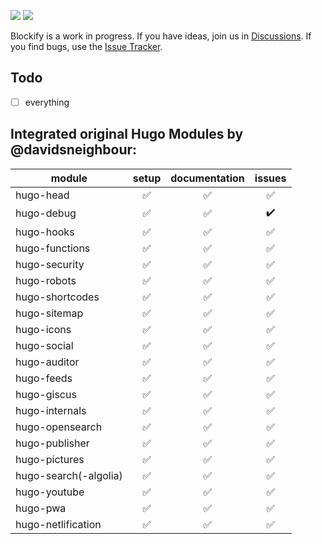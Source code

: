 ![](https://img.shields.io/codacy/grade/ba388dd2c5de4f698bc0e4fd903b8a56?color=%23ff5500&logo=codacy&logoColor=%23ff5500&style=for-the-badge) [![](https://img.shields.io/github/issues/davidsneighbour/hugo-blockify?color=%23559900&logo=github&style=for-the-badge)](https://github.com/davidsneighbour/hugo-blockify/issues)

Blockify is a work in progress. If you have ideas, join us in [Discussions](https://github.com/davidsneighbour/hugo-blockify). If you find bugs, use the [Issue Tracker](https://github.com/davidsneighbour/hugo-blockify/issues).

## Todo

- [ ] everything

## Integrated original Hugo Modules by @davidsneighbour:

| module | setup | documentation | issues |
| --- | :---: | :---: | :---: |
| hugo-head | :white_check_mark: | :white_check_mark: | :white_check_mark: | 
| hugo-debug | :white_check_mark: | :white_check_mark: | :heavy_check_mark: |
| hugo-hooks | :white_check_mark: | :white_check_mark: | :white_check_mark: | 
| hugo-functions | :white_check_mark: | :white_check_mark: | :white_check_mark: | 
| hugo-security | :white_check_mark: | :white_check_mark: | :white_check_mark: | 
| hugo-robots | :white_check_mark: | :white_check_mark: | :white_check_mark: | 
| hugo-shortcodes | :white_check_mark: | :white_check_mark: | :white_check_mark: | 
| hugo-sitemap | :white_check_mark: | :white_check_mark: | :white_check_mark: | 
| hugo-icons | :white_check_mark: | :white_check_mark: | :white_check_mark: | 
| hugo-social | :white_check_mark: | :white_check_mark: | :white_check_mark: | 
| hugo-auditor | :white_check_mark: | :white_check_mark: | :white_check_mark: | 
| hugo-feeds | :white_check_mark: | :white_check_mark: | :white_check_mark: | 
| hugo-giscus | :white_check_mark: | :white_check_mark: | :white_check_mark: | 
| hugo-internals | :white_check_mark: | :white_check_mark: | :white_check_mark: | 
| hugo-opensearch | :white_check_mark: | :white_check_mark: | :white_check_mark: | 
| hugo-publisher | :white_check_mark: | :white_check_mark: | :white_check_mark: | 
| hugo-pictures | :white_check_mark: | :white_check_mark: | :white_check_mark: | 
| hugo-search(-algolia) | :white_check_mark: | :white_check_mark: | :white_check_mark: | 
| hugo-youtube | :white_check_mark: | :white_check_mark: | :white_check_mark: | 
| hugo-pwa | :white_check_mark: | :white_check_mark: | :white_check_mark: | 
| hugo-netlification | :white_check_mark: | :white_check_mark: | :white_check_mark: | 
